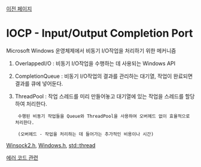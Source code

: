 [이전 페이지](https://github.com/kksoo0131/Study)
# IOCP - Input/Output Completion Port

  Microsoft Windows 운영체제에서 비동기 I/O작업을 처리하기 위한 메커니즘
  

1. OverlappedI/O : 비동기 I/O작업을 수행하는 데 사용되는 Windows API

2. CompletionQueue : 비동기 I/O작업의 결과를 관리하는 대기열, 작업이 완료되면 결과를 큐에 넣어둔다.

3. ThreadPool : 작업 스레드를 미리 만들어놓고 대기열에 있는 작업을 스레드를 할당하여 처리한다.

        수행된 비동기 작업들을 Queue와 ThreadPool을 사용하여 오버헤드 없이 효율적으로 처리한다.
        
        (오버헤드 - 작업을 처리하는 데 들어가는 추가적인 비용이나 시간)
	

[Winsock2.h](https://github.com/kksoo0131/Study/blob/main/IOCP/Winscock2.md), [Windows.h](https://github.com/kksoo0131/Study/blob/main/IOCP/Windows.md), [std::thread](https://github.com/kksoo0131/Study/blob/main/IOCP/std::thread.md)




      
[에러 코드 관련](https://github.com/kksoo0131/Study/blob/main/IOCP/Error.md)
